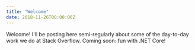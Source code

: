 ```yaml
---
title: "Welcome"
date: 2018-11-26T00:00:00Z
---
```

Welcome! I'll be posting here semi-regularly about some of the day-to-day work we do at Stack Overflow. Coming soon: fun with .NET Core!
